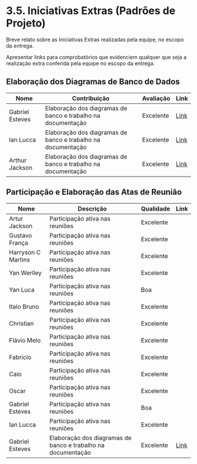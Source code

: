 # 3.5. Iniciativas Extras (Padrões de Projeto)

Breve relato sobre as Iniciativas Extras realizadas pela equipe, no escopo da entrega.

Apresentar links para comprobatórios que evidenciem qualquer que seja a realização extra conferida pela equipe no escopo da entrega.

## Elaboração dos Diagramas de Banco de Dados

| Nome             | Contribuição                                    | Avaliação  | Link                                                                                                  |
|-------------------|------------------------------------------------|------------|-------------------------------------------------------------------------------------------------------|
| Gabriel Esteves  | Elaboração dos diagramas de banco e trabalho na documentação  | Excelente | [Link](https://github.com/UnBArqDsw2024-2/2024.2_G4_TorneioPro_Entrega_03/commit/acc93d45b3c93b3681bcc10dc5d3b8e3904babc3) |
| Ian Lucca        | Elaboração dos diagramas de banco e trabalho na documentação  | Excelente | [Link](https://github.com/UnBArqDsw2024-2/2024.2_G4_TorneioPro_Entrega_03/commit/acc93d45b3c93b3681bcc10dc5d3b8e3904babc3) |
| Arthur Jackson   | Elaboração dos diagramas de banco e trabalho na documentação  | Excelente | [Link](https://github.com/UnBArqDsw2024-2/2024.2_G4_TorneioPro_Entrega_03/commit/acc93d45b3c93b3681bcc10dc5d3b8e3904babc3) |


## Participação e Elaboração das Atas de Reunião

| Nome               | Descrição                                                                       | Qualidade | Link                                                                                                                                                                                                                                                                                                                                                                                                                                                                                                                                                                                                                      |
|--------------------|---------------------------------------------------------------------------------|-----------|---------------------------------------------------------------------------------------------------------------------------------------------------------------------------------------------------------------------------------------------------------------------------------------------------------------------------------------------------------------------------------------------------------------------------------------------------------------------------------------------------------------------------------------------------------------------------------------------------------------------------|
| Artur Jackson      | Participação ativa nas reuniões | Excelente |                                                                                                                                                                                                                                     |
| Gustavo França     | Participação ativa nas reuniões | Excelente |                                                                                                                                                                                                                                                                                                                                                                                                                                                                                                 |
| Harryson C Martins | Participação ativa nas reuniões | Excelente       |                                                                                                                                                                                                                                                                                                                                                                                                                                                                                                 |
| Yan Werlley        | Participação ativa nas reuniões | Excelente |                                                                                                                                                                                                                                                                                                                                                                                                                                                                                          | |
| Yan Luca           | Participação ativa nas reuniões | Boa       |                                                                                                                                                                                                                                                                                                                                                                                                                                                                                                 |
| Italo Bruno        | Participação ativa nas reuniões                | Excelente |                                                                                                             |
| Christian          | Participação ativa nas reuniões                     | Excelente |                                                                        |
| Flávio Melo        | Participação ativa nas reuniões                | Excelente |                                                                                                       |
| Fabrício           | Participação ativa nas reuniões        | Excelente |  |
| Caio           | Participação ativa nas reuniões        | Excelente |  |
| Oscar           | Participação ativa nas reuniões        | Excelente |   |
| Gabriel Esteves           | Participação ativa nas reuniões    | Boa |    |
| Ian Lucca          | Participação ativa nas reuniões | Excelente |  |
|Gabriel Esteves | Elaboração dos diagramas de banco e trabalho na documentação  | Excelente | [Link](https://github.com/UnBArqDsw2024-2/2024.2_G4_TorneioPro_Entrega_03/commit/acc93d45b3c93b3681bcc10dc5d3b8e3904babc3)